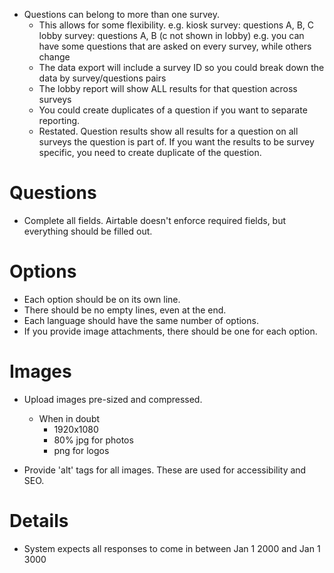 - Questions can belong to more than one survey.
  - This allows for some flexibility.
    e.g.
    kiosk survey: questions A, B, C
    lobby survey: questions A, B (c not shown in lobby)
    e.g.
    you can have some questions that are asked on every survey, while others change
  - The data export will include a survey ID so you could break down the data by survey/questions pairs
  - The lobby report will show ALL results for that question across surveys
  - You could create duplicates of a question if you want to separate reporting.
  - Restated. Question results show all results for a question on all surveys the question is part of. If you want the results to be survey specific, you need to create duplicate of the question.

# Questions

- Complete all fields. Airtable doesn't enforce required fields, but everything should be filled out.

# Options

- Each option should be on its own line.
- There should be no empty lines, even at the end.
- Each language should have the same number of options.
- If you provide image attachments, there should be one for each option.

# Images

- Upload images pre-sized and compressed.

  - When in doubt
    - 1920x1080
    - 80% jpg for photos
    - png for logos

- Provide 'alt' tags for all images. These are used for accessibility and SEO.

# Details

- System expects all responses to come in between Jan 1 2000 and Jan 1 3000
